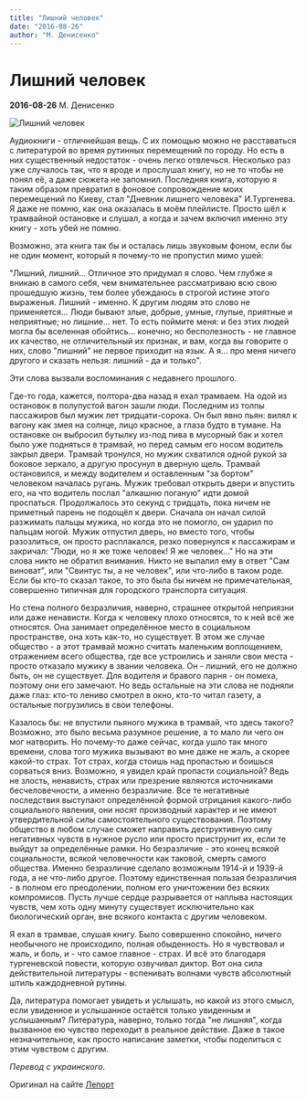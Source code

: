 ```yaml
---
title: "Лишний человек"
date: "2016-08-26"
author: "М. Денисенко"
---
```


# Лишний человек

**2016-08-26** М. Денисенко

![Лишний человек](https://i.ytimg.com/vi/5FrrLPSyzK8/maxresdefault.jpg)

Аудиокниги - отличнейшая вещь. С их помощью можно не расставаться с литературой во время рутинных перемещений по городу. Но есть в них существенный недостаток - очень легко отвлечься. Несколько раз уже случалось так, что я вроде и прослушал книгу, но не то чтобы не понял её, а даже сюжета не запомнил. Последняя книга, которую я таким образом превратил в фоновое сопровождение моих перемещений по Киеву, стал "Дневник лишнего человека" И.Тургенева. Я даже не помню, как она оказалась в моём плейлисте. Просто шёл к трамвайной остановке и слушал, а когда и зачем включил именно эту книгу - хоть убей не помню.

Возможно, эта книга так бы и осталась лишь звуковым фоном, если бы не один момент, который я почему-то не пропустил мимо ушей:

"Лишний, лишний... Отличное это придумал я слово. Чем глубже я вникаю в самого себя, чем внимательнее рассматриваю всю свою прошедшую жизнь, тем более убеждаюсь в строгой истине этого выраженья. Лишний - именно. К другим людям это слово не применяется... Люди бывают злые, добрые, умные, глупые, приятные и неприятные; но лишние... нет. То есть поймите меня: и без этих людей могла бы вселенная обойтись... конечно; но бесполезность - не главное их качество, не отличительный их признак, и вам, когда вы говорите о них, слово "лишний" не первое приходит на язык. А я... про меня ничего другого и сказать нельзя: лишний - да и только".

Эти слова вызвали воспоминания с недавнего прошлого.

Где-то года, кажется, полтора-два назад я ехал трамваем. На одой из остановок в полупустой вагон зашли люди. Последним из толпы пассажиров был мужик лет тридцати-сорока. Он был явно пьян: вилял к вагону как змея на солнце, лицо красное, а глаза будто в тумане. На остановке он выбросил бутылку из-под пива в мусорный бак и хотел было уже подняться в трамвай, но перед самым его носом водитель закрыл двери. Трамвай тронулся, но мужик схватился одной рукой за боковое зеркало, а другую просунул в дверную щель. Трамвай остановился, и между водителем и оставленным "за бортом" человеком началась ругань. Мужик требовал открыть двери и впустить его, на что водитель послал "алкашню поганую" идти домой проспаться. Продолжалось это секунд с тридцать, пока ничем не приметный парень не подощёл к двери. Сначала он начал силой разжимать пальцы мужика, но когда это не помогло, он ударил по пальцам ногой. Мужик отпустил дверь, но вместо того, чтобы разозлиться, он просто расплакался, резко повернулся к пассажирам и закричал: "Люди, но я же тоже человек! Я же человек..." Но на эти слова никто не обратил внимания. Никто не выпалил ему в ответ "Сам виноват", или "Свинтус ты, а не человек", или что-либо в таком роде. Если бы кто-то сказал такое, то это была бы ничем не примечательная, совершенно типичная для городского транспорта ситуация.

Но стена полного безразличия, наверно, страшнее открытой неприязни или даже ненависти. Когда к человеку плохо относятся, то к ней всё же относятся. Она занимает определённое место в социальном пространстве, она хоть как-то, но существует. В этом же случае общество - а этот трамвай можно считать маленьким воплощением, отражением всего общества, где все устроились и заняли свои места - просто отказало мужику в звании человека. Он - лишний, его не должно быть, он не существует. Для водителя и бравого парня - он помеха, поэтому они его замечают. Но ведь остальные на эти слова не подняли даже глаз: кто-то лениво смотрел в окно, кто-то читал газету, а остальные погрузились в свои телефоны.

Казалось бы: не впустили пьяного мужика в трамвай, что здесь такого? Возможно, это было весьма разумное решение, а то мало ли чего он мог натворить. Но почему-то даже сейчас, когда ушло так много времени, слова того мужика вызывают во мне даже не жаль, а скорее какой-то страх. Тот страх, когда стоишь над пропастью и боишься сорваться вниз. Возможно, я увидел край пропасти социальной? Ведь не злость, ненависть, страх или презрение являются источниками бесчеловечности, а именно безразличие. Все те негативные последствия выступают определённой формой отрицания какого-либо социального явления, они носят производный характер и не имеют утвердительной силы самостоятельного существования. Поэтому общество в любом случае сможет направить деструктивную силу негативных чувств в нужное русло или просто приструнит их, если те выйдут за определённые рамки. Но безразличие - это конец всякой социальности, всякой человечности как таковой, смерть самого общества. Именно безразличие сделало возможным 1914-й и 1939-й года, а не что-либо другое. Поэтому единственная пользая безразличия - в полном его преодолении, полном его уничтожении без всяких компромисов. Пусть лучше сердце разрывается от наплыва настоящих чувств, чем хоть одну минуту существует исключительно как биологический орган, вне всякого контакта с другим человеком.

Я ехал в трамвае, слушая книгу. Было совершенно спокойно, ничего необычного не происходило, полная обыденность. Но я чувствовал и жаль, и боль, и - что самое главное - страх. И всё это благодаря тургеневской повести, которую озвучивал диктор. Вот она сила действительной литературы - вспенивать волнами чувств абсолютный штиль каждодневной рутины.

Да, литература помогает увидеть и услышать, но какой из этого смысл, если увиденное и услышанное остаётся только увиденным и услышанным? Литература, наверно, только тогда "не лишняя", когда вызванное ею чувство переходит в реальное действие. Даже в такое незначительное, как просто написание заметки, чтобы поделиться с этим чувством с другим.

*Перевод с украинского.*

Оригинал на сайте [Лепорт](http://www.leport.com.ua/zajva-lyudyna/)